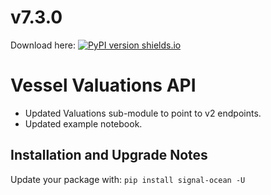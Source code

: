 # v7.3.0
Download here: [![PyPI version shields.io](https://img.shields.io/pypi/v/signal-ocean.svg)](https://pypi.python.org/pypi/signal-ocean/)

# Vessel Valuations API

- Updated Valuations sub-module to point to v2 endpoints.
- Updated example notebook.

## Installation and Upgrade Notes
Update your package with: `pip install signal-ocean -U`